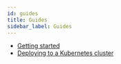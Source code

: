 ```yaml
---
id: guides
title: Guides
sidebar_label: Guides
---
```


- [Getting started](getting-started.md)
- [Deploying to a Kubernetes cluster](deploying-to-kubernetes.md)
